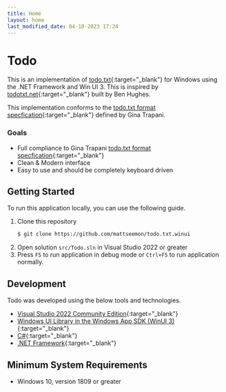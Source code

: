 ```yaml
---
title: Home
layout: home
last_modified_date: 04-10-2023 17:24
---
```

# Todo

This is an implementation of [todo.txt](http://todotxt.org/){:target="_blank"} for Windows using the .NET Framework and Win UI 3. This is inspired by [todotxt.net](https://github.com/benrhughes/todotxt.net){:target="_blank"} built by Ben Hughes.

This implementation conforms to the [todo.txt format specfication](https://github.com/todotxt/todo.txt){:target="_blank"} defined by Gina Trapani.

### Goals
* Full compliance to Gina Trapani [todo.txt format specfication](https://github.com/todotxt/todo.txt){:target="_blank"}
* Clean & Modern interface
* Easy to use and should be completely keyboard driven

## Getting Started

To run this application locally, you can use the following guide.

1. Clone this repository 
   ```bash
   $ git clone https://github.com/mattseemon/todo.txt.winui
   ```
2. Open solution `src/Todo.sln` in Visual Studio 2022 or greater
3. Press `F5` to run application in debug mode or `Ctrl+F5` to run application normally.

## Development

Todo was developed using the below tools and technologies.
 * [Visual Studio 2022 Community Edition](https://visualstudio.microsoft.com/){:target="_blank"}
 * [Windows UI Library in the Windows App SDK (WinUI 3)](https://learn.microsoft.com/en-us/windows/apps/winui/winui3/){:target="_blank"}
 * [C#](https://docs.microsoft.com/en-us/dotnet/csharp/){:target="_blank"}
 * [.NET Framework](https://docs.microsoft.com/en-gb/dotnet/){:target="_blank"}

## Minimum System Requirements
* Windows 10, version 1809 or greater